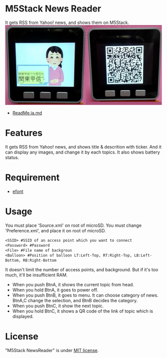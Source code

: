 # M5Stack News Reader
It gets RSS from Yahoo! news, and shows them on M5Stack.
![Image](view.jpg)
* [ReadMe.ja.md](/ReadMe.ja.md)

# Features
It gets RSS from Yahoo! news, and shows title & descrition with ticker.
And it can display any images, and change it by each topics.
It also shows battery status.

# Requirement
* [efont](https://github.com/tanakamasayuki/efont.git)

# Usage
You must place 'Source.xml' on root of microSD.
You must change 'Preference.xml', and place it on root of microSD.
```
<SSID> #SSID of an access point which you want to connect
<Password> #Password
<File> #File name of backgroun
<Balloon> #Position of balloon LT:Left-Top, RT:Right-Top, LB:Left-Bottom, RB:Right-Bottom
```
It doesn't limit the number of access points, and background. But if it's too much, it'll be insufficient RAM.

* When you push BtnA, it shows the current topic from head.
* When you hold BtnA, it goes to power off.
* When you push BtnB, it goes to menu. It can choose category of news. BtnA,C change the selection, and BtnB decides the category.
* When you push BtnC, it show the next topic.
* When you hold BtnC, it shows a QR code of the link of topic which is displayed.

# License
"M5Stack NewsReader" is under [MIT license](https://en.wikipedia.org/wiki/MIT_License).
